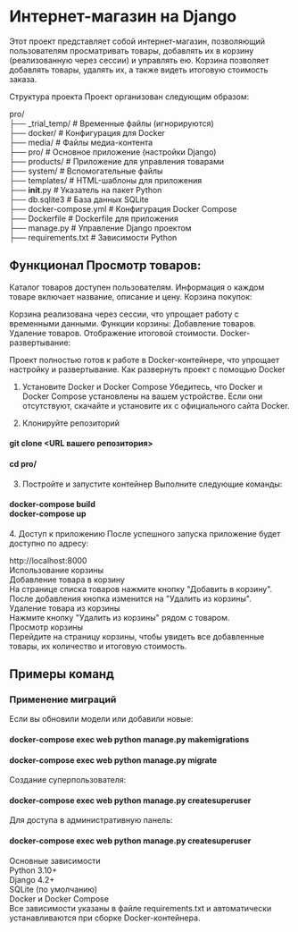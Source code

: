 <h1>Интернет-магазин на Django</h1>
Этот проект представляет собой интернет-магазин, позволяющий пользователям просматривать товары, добавлять их в корзину (реализованную через сессии) и управлять ею. Корзина позволяет добавлять товары, удалять их, а также видеть итоговую стоимость заказа.

Структура проекта
Проект организован следующим образом:


pro/</br>
├── _trial_temp/       # Временные файлы (игнорируются)</br>
├── docker/            # Конфигурация для Docker</br>
├── media/             # Файлы медиа-контента</br>
├── pro/               # Основное приложение (настройки Django)</br>
├── products/          # Приложение для управления товарами</br>
├── system/            # Вспомогательные файлы</br>
├── templates/         # HTML-шаблоны для приложения</br>
├── __init__.py        # Указатель на пакет Python</br>
├── db.sqlite3         # База данных SQLite</br>
├── docker-compose.yml # Конфигурация Docker Compose</br>
├── Dockerfile         # Dockerfile для приложения</br>
├── manage.py          # Управление Django проектом</br>
├── requirements.txt   # Зависимости Python</br>
<h2>Функционал
Просмотр товаров:</h2>

Каталог товаров доступен пользователям.
Информация о каждом товаре включает название, описание и цену.
Корзина покупок:

Корзина реализована через сессии, что упрощает работу с временными данными.
Функции корзины:
Добавление товаров.
Удаление товаров.
Отображение итоговой стоимости.
Docker-развертывание:

Проект полностью готов к работе в Docker-контейнере, что упрощает настройку и развертывание.
Как развернуть проект с помощью Docker
1. Установите Docker и Docker Compose
Убедитесь, что Docker и Docker Compose установлены на вашем устройстве. Если они отсутствуют, скачайте и установите их с официального сайта Docker.

2. Клонируйте репозиторий

#### git clone <URL вашего репозитория></br>

#### cd pro/
3. Постройте и запустите контейнер
Выполните следующие команды:

<h4>docker-compose build</br>
docker-compose up</h4>
4. Доступ к приложению
После успешного запуска приложение будет доступно по адресу:



http://localhost:8000</br>
Использование корзины</br>
Добавление товара в корзину</br>
На странице списка товаров нажмите кнопку "Добавить в корзину".</br>
После добавления кнопка изменится на "Удалить из корзины".</br>
Удаление товара из корзины</br>
Нажмите кнопку "Удалить из корзины" рядом с товаром.</br>
Просмотр корзины</br>
Перейдите на страницу корзины, чтобы увидеть все добавленные товары, их количество и итоговую стоимость.</br>

## Примеры команд</br>

### Применение миграций</br>

Если вы обновили модели или добавили новые:</br>

#### docker-compose exec web python manage.py makemigrations</br>

#### docker-compose exec web python manage.py migrate</br>

Создание суперпользователя:</br>

#### docker-compose exec web python manage.py createsuperuser</br>

Для доступа в административную панель:


#### docker-compose exec web python manage.py createsuperuser</br>

Основные зависимости</br>
Python 3.10+</br>
Django 4.2+</br>
SQLite (по умолчанию)</br>
Docker и Docker Compose</br>
Все зависимости указаны в файле requirements.txt и автоматически устанавливаются при сборке Docker-контейнера.</br>
